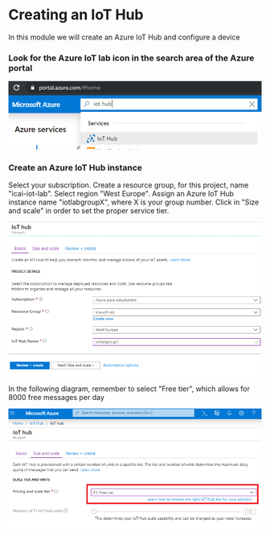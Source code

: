 # Creating an IoT Hub
In this module we will create an Azure IoT Hub and configure a device

### Look for the Azure IoT lab icon in the search area of the Azure portal
![Snapshot](../images/iot-hub-1.PNG "Azure IoT Hub Service")

### Create an Azure IoT Hub instance
Select your subscription. Create a resource group, for this project, name "icai-iot-lab". Select region "West Europe". Assign an Azure IoT Hub instance name "iotlabgroupX", where X is your group number. Click in "Size and scale" in order to set the proper service tier.

![Snapshot](../images/iot-hub-0.PNG "Azure IoT Hub Service")

In the following diagram, remember to select "Free tier", which allows for 8000 free messages per day

![Snapshot](../images/iot-hub-2.PNG "Azure IoT Hub Service")
